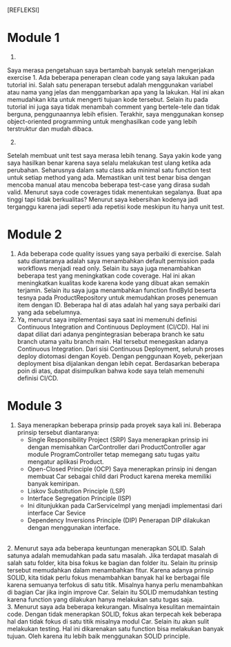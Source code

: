 [REFLEKSI]

# Module 1 <br />
1. <br />
Saya merasa pengetahuan saya bertambah banyak setelah mengerjakan exercise 1. Ada beberapa penerapan clean code yang saya lakukan pada tutorial ini. Salah satu penerapan tersebut adalah menggunakan variabel atau nama yang jelas dan menggambarkan apa yang Ia lakukan. Hal ini akan memudahkan kita untuk mengerti tujuan kode tersebut. Selain itu pada tutorial ini juga saya tidak menambah comment yang bertele-tele dan tidak berguna, penggunaannya lebih efisien. Terakhir, saya menggunakan konsep object-oriented programming untuk menghasilkan code yang lebih terstruktur dan mudah dibaca. <br />

2. <br />
Setelah membuat unit test saya merasa lebih tenang. Saya yakin kode yang saya hasilkan benar karena saya selalu melakukan test ulang ketika ada perubahan. Seharusnya dalam satu class ada minimal satu function test untuk setiap method yang ada. Memastikan unit test benar bisa dengan mencoba manual atau mencoba beberapa test-case yang dirasa sudah valid. Menurut saya code coverages tidak menentukan segalanya. Buat apa tinggi tapi tidak berkualitas? Menurut saya kebersihan kodenya jadi terganggu karena jadi seperti ada repetisi kode meskipun itu hanya unit test. <br />

# Module 2 <br />
1. Ada beberapa code quality issues yang saya perbaiki di exercise. Salah satu diantaranya adalah saya menambahkan default permission pada workflows menjadi read only. Selain itu saya juga menambahkan beberapa test yang meningkatkan code coverage. Hal ini akan meningkatkan kualitas kode karena kode yang dibuat akan semakin terjamin. Selain itu saya juga menambahkan function findById beserta tesnya pada ProductRepository untuk memudahkan proses penemuan item dengan ID. Beberapa hal di atas adalah hal yang saya perbaiki dari yang ada sebelumnya.      <br />
2. Ya, menurut saya implementasi saya saat ini memenuhi definisi Continuous Integration and Continuous Deployment (CI/CD). Hal ini dapat diliat dari adanya pengintegrasian beberapa branch ke satu branch utama yaitu branch main. Hal tersebut menegaskan adanya Continuous Integration. Dari sisi Continuous Deployment, seluruh proses deploy diotomasi dengan Koyeb. Dengan penggunaan Koyeb, pekerjaan deployment bisa dijalankan dengan lebih cepat. Berdasarkan beberapa poin di atas, dapat disimpulkan bahwa kode saya telah memenuhi definisi CI/CD. <br />

# Module 3 <br />
1. Saya menerapkan beberapa prinsip pada proyek saya kali ini. Beberapa prinsip tersebut diantaranya:
   * Single Responsibility Project (SRP)
     Saya menerapkan prinsip ini dengan memisahkan CarController dari ProductController agar module ProgramController tetap memegang satu tugas yaitu mengatur aplikasi Product.
   * Open-Closed Principle (OCP)
     Saya menerapkan prinsip ini dengan membuat Car sebagai child dari Product karena mereka memiliki banyak kemiripan.
   * Liskov Substitution Principle (LSP)
   * Interface Segregation Principle (ISP)
   * Ini ditunjukkan pada CarServiceImpl yang menjadi implementasi dari interface Car Sevice
   * Dependency Inversions Principle (DIP)
     Penerapan DIP dilakukan dengan menggunakan interface.
<br />
2. Menurut saya ada beberapa keuntungan menerapkan SOLID. Salah satunya adalah memudahkan pada satu masalah. Jika terdapat masalah di salah satu folder, kita bisa fokus ke bagian dan folder itu. Selain itu prinsip tersebut memudahkan dalam menambahkan fitur. Karena adanya prinsip SOLID, kita tidak perlu fokus menambahkan banyak hal ke berbagai file karena semuanya terfokus di satu titik. Misalnya hanya perlu menambahkan di bagian Car jika ingin improve Car. Selain itu SOLID memudahkan testing karena function yang dilakukan hanya melakukan satu tugas saja.
<br />
3. Menurut saya ada beberapa kekurangan. Misalnya kesulitan memaintain code. Dengan tidak menerapkan SOLID, fokus akan terpecah kek beberapa hal dan tidak fokus di satu titik misalnya modul Car. Selain itu akan sulit melakukan testing. Hal ini dikarenakan satu function bisa melakukan banyak tujuan. Oleh karena itu lebih baik menggunakan SOLID principle.
